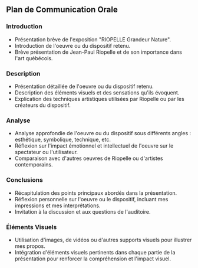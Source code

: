 ## Plan de Communication Orale

### Introduction
- Présentation brève de l'exposition "RIOPELLE Grandeur Nature".
- Introduction de l'oeuvre ou du dispositif retenu.
- Brève présentation de Jean-Paul Riopelle et de son importance dans l'art québécois.

### Description
- Présentation détaillée de l'oeuvre ou du dispositif retenu.
- Description des éléments visuels et des sensations qu'ils évoquent.
- Explication des techniques artistiques utilisées par Riopelle ou par les créateurs du dispositif.

### Analyse
- Analyse approfondie de l'oeuvre ou du dispositif sous différents angles : esthétique, symbolique, technique, etc.
- Réflexion sur l'impact émotionnel et intellectuel de l'oeuvre sur le spectateur ou l'utilisateur.
- Comparaison avec d'autres oeuvres de Riopelle ou d'artistes contemporains.

### Conclusions
- Récapitulation des points principaux abordés dans la présentation.
- Réflexion personnelle sur l'oeuvre ou le dispositif, incluant mes impressions et mes interprétations.
- Invitation à la discussion et aux questions de l'auditoire.

### Éléments Visuels
- Utilisation d'images, de vidéos ou d'autres supports visuels pour illustrer mes propos.
- Intégration d'éléments visuels pertinents dans chaque partie de la présentation pour renforcer la compréhension et l'impact visuel.
